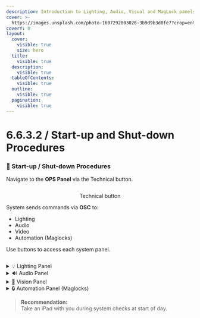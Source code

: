 ```yaml
---
description: Introduction to Lighting, Audio, Visual and MagLock panels.
cover: >-
  https://images.unsplash.com/photo-1607292803026-3b9d9b3d0fe7?crop=entropy&cs=srgb&fm=jpg&ixid=M3wxOTcwMjR8MHwxfHNlYXJjaHw1fHxyZW1vdGUlMjBjb250cm9sJTIwaXBhZHxlbnwwfHx8fDE3NDY5MjM3NjN8MA&ixlib=rb-4.1.0&q=85
coverY: 0
layout:
  cover:
    visible: true
    size: hero
  title:
    visible: true
  description:
    visible: true
  tableOfContents:
    visible: true
  outline:
    visible: true
  pagination:
    visible: true
---
```


# 6.6.3.2 / Start-up and Shut-down Procedures

### 🔄 Start-up / Shut-down Procedures

Navigate to the **OPS Panel** via the Technical button.

<div align="center"><figure><img src="../../../.gitbook/assets/Screenshot 2025-05-13 at 12.09.03 pm.png" alt=""><figcaption><p>Technical button</p></figcaption></figure></div>

System sends commands via **OSC** to:

* Lighting
* Audio
* Video
* Automation (Maglocks)

Use buttons to access each system panel.

<figure><img src="../../../.gitbook/assets/Screenshot 2025-05-13 at 12.09.20 pm.png" alt=""><figcaption></figcaption></figure>

<details>

<summary>💡 Lighting Panel</summary>

<figure><img src="../../../.gitbook/assets/Screenshot 2025-05-13 at 12.10.53 pm.png" alt=""><figcaption></figcaption></figure>

Types of buttons:

* Work Lights ON/OFF by Pavilion

- Show State by Pavilion (PAV 1 Show & PAV 2 Show)
- Individual Room Show State

{% hint style="info" %}
Pav 1 and 2 show buttons will activate the first show state cue in each room.\
Each room has a button to activate the first show state cue.
{% endhint %}

</details>

<details>

<summary>🔊 Audio Panel</summary>

<figure><img src="../../../.gitbook/assets/Screenshot 2025-05-13 at 12.11.22 pm.png" alt=""><figcaption></figcaption></figure>

This panel controls audio testing in each room.

* Plays first 20 seconds of each room’s audio
* Confirms speaker functionality

</details>

<details>

<summary>🎥 Vision Panel</summary>

<figure><img src="../../../.gitbook/assets/Screenshot 2025-05-13 at 12.11.46 pm.png" alt=""><figcaption></figcaption></figure>

* Tests show control signals to projectors

- Requires projectors and servers to be powered ON

</details>

<details>

<summary>🔒 Automation Panel (Maglocks)</summary>

<figure><img src="../../../.gitbook/assets/Screenshot 2025-05-13 at 12.12.18 pm.png" alt=""><figcaption></figcaption></figure>

* Shows lock/unlock indicators for each room
* Test each button to ensure all locks are working throughout the experience
* Controlled via show system I/O modules

</details>

> **Recommendation:**\
> Take an iPad with you during system checks at start of day.

